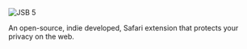 ![JSB 5](http://i.imgur.com/0uRSg8g.png "JSB 5")

An open-source, indie developed, Safari extension that protects your privacy on the web.

